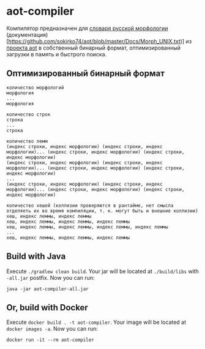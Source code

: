 # aot-compiler

Компилятор предназначен для [словаря русской морфологии](https://github.com/sokirko74/aot/tree/master/Dicts/Morph/Russian) (документация)[https://github.com/sokirko74/aot/blob/master/Docs/Morph_UNIX.txt)] из [проекта aot](https://github.com/sokirko74/aot) в собственный бинарный формат, оптимизированный загрузки в память и быстрого поиска.

## Оптимизированный бинарный формат

```
количество морфологий
морфология
...
морфология 

количество строк
строка
...
строка

количество лемм
(индекс строки, индекс морфологии) (индекс строки, индекс морфологии)... (индекс строки, индекс морфологии) (индекс строки, индекс морфологии)
(индекс строки, индекс морфологии) (индекс строки, индекс морфологии)... (индекс строки, индекс морфологии) (индекс строки, индекс морфологии)
...
(индекс строки, индекс морфологии) (индекс строки, индекс морфологии)... (индекс строки, индекс морфологии) (индекс строки, индекс морфологии)

количество хешей (коллизии проверяются в рантайме, нет смысла отделяеть их во время компиляции, т. к. могут быть и внешние коллизии)
хеш, индекс леммы, индекс леммы
хеш, индекс леммы, индекс леммы, индекс леммы
хеш, индекс леммы, индекс леммы, индекс леммы, индекс леммы
...
хеш, индекс леммы, индекс леммы, индекс леммы
```

## Build with Java

Execute `./gradlew clean build`. Your jar will be located at `./build/libs` with `-all.jar` postfix.
Now you can run:

```shell
java -jar aot-compiler-all.jar
```

## Or, build with Docker

Execute `docker build . -t aot-compiler`. Your image will be located at `docker images -a`. Now you can
run:

```shell
docker run -it --rm aot-compiler
```
